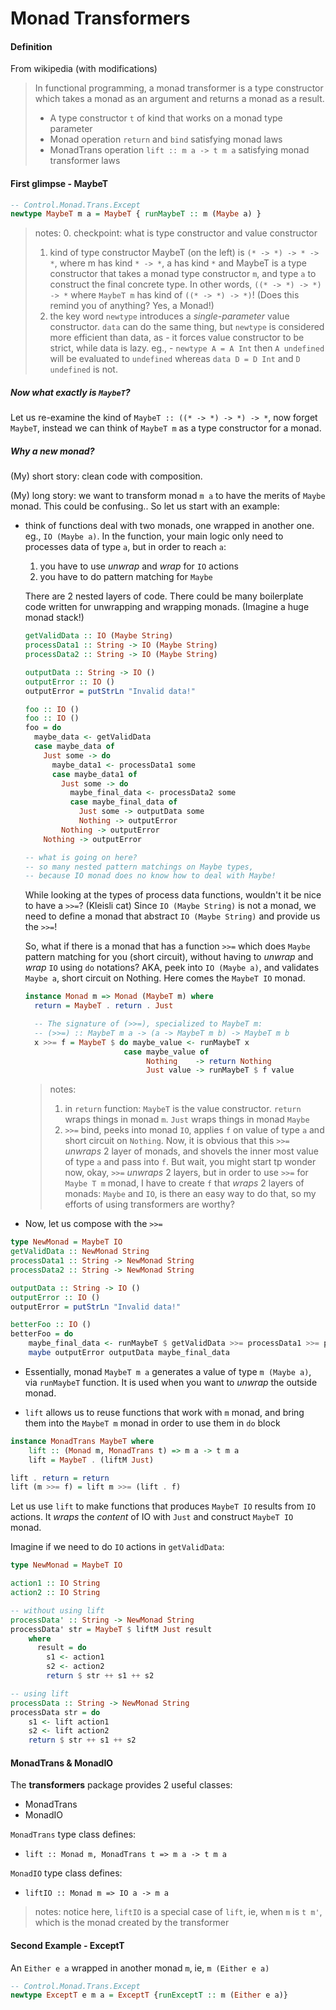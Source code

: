 # Monad Transformers

#### Definition
From wikipedia (with modifications)
> In functional programming, a monad transformer is a type constructor
  which takes a monad as an argument and returns a monad as a result.
> * A type constructor `t` of kind that works on a monad type parameter
> * Monad operation `return` and `bind` satisfying monad laws
> * MonadTrans operation `lift :: m a -> t m a` satisfying monad transformer laws

#### First glimpse - MaybeT
```haskell
-- Control.Monad.Trans.Except
newtype MaybeT m a = MaybeT { runMaybeT :: m (Maybe a) }
```
> notes:
> 0. checkpoint: what is type constructor and value constructor
> 1. kind of type constructor MaybeT (on the left)
  is `(* -> *) -> * -> *`, where
  m has kind `* -> *`,
  a has kind `*`
  and MaybeT is a type constructor that takes a monad type constructor `m`,
  and type `a` to construct the final concrete type.
  In other words, `((* -> *) -> *) -> *` where `MaybeT m` has kind of
  `((* -> *) -> *)`! (Does this remind you of anything? Yes, a Monad!)
> 2. the key word `newtype` introduces a *single-parameter* value constructor.
  `data` can do the same thing, but `newtype` is considered more efficient
  than data, as
    - it forces value constructor to be strict, while data is lazy. eg.,
      - `newtype A = A Int` then `A undefined` will be evaluated to `undefined`
      whereas `data D = D Int` and `D undefined` is not.

##### Now what exactly is `MaybeT`?
Let us re-examine the kind of `MaybeT :: ((* -> *) -> *) -> *`,
now forget `MaybeT`,
instead we can think of `MaybeT m` as a type constructor for a monad.

##### Why a new monad?
(My) short story: clean code with composition.

(My) long story:
we want to transform monad `m a` to have the merits of `Maybe` monad.
This could be confusing.. So let us start with an example:
  - think of functions deal with two monads, one wrapped in another one.
  eg., `IO (Maybe a)`.
  In the function, your main logic only need to processes data of type `a`,
  but in order to reach `a`:
      1. you have to use *unwrap* and *wrap* for `IO` actions
      2. you have to do pattern matching for `Maybe`

    There are 2 nested layers of code. There could be many boilerplate
    code written for unwrapping and wrapping monads.
    (Imagine a huge monad stack!)
    ```haskell
    getValidData :: IO (Maybe String)
    processData1 :: String -> IO (Maybe String)
    processData2 :: String -> IO (Maybe String)

    outputData :: String -> IO ()
    outputError :: IO ()
    outputError = putStrLn "Invalid data!"

    foo :: IO ()
    foo :: IO ()
    foo = do
      maybe_data <- getValidData
      case maybe_data of
        Just some -> do
          maybe_data1 <- processData1 some
          case maybe_data1 of
            Just some -> do
              maybe_final_data <- processData2 some
              case maybe_final_data of
                Just some -> outputData some
                Nothing -> outputError
            Nothing -> outputError
        Nothing -> outputError

    -- what is going on here?
    -- so many nested pattern matchings on Maybe types,
    -- because IO monad does no know how to deal with Maybe!
    ```
    While looking at the types of process data functions,
    wouldn't it be nice to have a `>>=`? (Kleisli cat)
    Since `IO (Maybe String)` is not a monad, we need to
    define a monad that abstract `IO (Maybe String)`
    and provide us the `>>=`!

    So, what if there is a monad that has a function `>>=`
    which does `Maybe` pattern matching for you (short circuit),
    without having to *unwrap* and *wrap* `IO` using `do` notations?
    AKA, peek into `IO (Maybe a)`, and validates `Maybe a`,
    short circuit on Nothing.
    Here comes the `MaybeT IO` monad.
    ```haskell
    instance Monad m => Monad (MaybeT m) where
      return = MaybeT . return . Just

      -- The signature of (>>=), specialized to MaybeT m:
      -- (>>=) :: MaybeT m a -> (a -> MaybeT m b) -> MaybeT m b
      x >>= f = MaybeT $ do maybe_value <- runMaybeT x
                          case maybe_value of
                               Nothing    -> return Nothing
                               Just value -> runMaybeT $ f value
    ```
    > notes:
    > 1. in `return` function:
    `MaybeT` is the value constructor.
    `return` wraps things in monad `m`.
    `Just` wraps things in monad `Maybe`
    > 2. `>>=` bind, peeks into monad `IO`, applies `f` on value of type `a`
    and short circuit on `Nothing`. Now, it is obvious that this `>>=` *unwraps*
    2 layer of monads, and shovels the inner most value of type `a` and pass into
    `f`. But wait, you might start tp wonder now, okay, `>>=` *unwraps* 2 layers,
    but in order to use `>>=` for `Maybe T m` monad, I have to create `f` that
    *wraps* 2 layers of monads: `Maybe` and `IO`, is there an easy way to do
    that, so my efforts of using transformers are worthy?

  - Now, let us compose with the `>>=`
  ```haskell
  type NewMonad = MaybeT IO
  getValidData :: NewMonad String
  processData1 :: String -> NewMonad String
  processData2 :: String -> NewMonad String

  outputData :: String -> IO ()
  outputError :: IO ()
  outputError = putStrLn "Invalid data!"

  betterFoo :: IO ()
  betterFoo = do
      maybe_final_data <- runMaybeT $ getValidData >>= processData1 >>= processData2
      maybe outputError outputData maybe_final_data
  ```

  - Essentially, monad `MaybeT m a` generates a value of type `m (Maybe a)`,
  via `runMaybeT` function. It is used when you want to *unwrap* the outside
  monad.

  - `lift` allows us to reuse functions that work with `m` monad,
  and bring them into the `MaybeT m` monad in order to use them in `do` block
  ```haskell
  instance MonadTrans MaybeT where
      lift :: (Monad m, MonadTrans t) => m a -> t m a
      lift = MaybeT . (liftM Just)

  lift . return = return
  lift (m >>= f) = lift m >>= (lift . f)
  ```
  Let us use `lift` to make functions that produces `MaybeT IO` results
  from `IO` actions. It *wraps* the *content* of IO with `Just` and
  construct `MaybeT IO` monad.

  Imagine if we need to do `IO` actions in `getValidData`:
  ```haskell
  type NewMonad = MaybeT IO

  action1 :: IO String
  action2 :: IO String

  -- without using lift
  processData' :: String -> NewMonad String
  processData' str = MaybeT $ liftM Just result
      where
        result = do
          s1 <- action1
          s2 <- action2
          return $ str ++ s1 ++ s2

  -- using lift
  processData :: String -> NewMonad String
  processData str = do
      s1 <- lift action1
      s2 <- lift action2
      return $ str ++ s1 ++ s2
  ```

#### MonadTrans & MonadIO
The **transformers** package provides 2 useful classes:
- MonadTrans
- MonadIO

`MonadTrans` type class defines:
  - `lift :: Monad m, MonadTrans t => m a -> t m a`

`MonadIO` type class defines:
  - `liftIO :: Monad m => IO a -> m a`

> notes:
notice here, `liftIO` is a special case of `lift`,
ie, when `m` is `t m'`, which is the monad created by the transformer

#### Second Example - ExceptT

An `Either e a` wrapped in another monad `m`, ie,  `m (Either e a)`
```haskell
-- Control.Monad.Trans.Except
newtype ExceptT e m a = ExceptT {runExceptT :: m (Either e a)}
```
